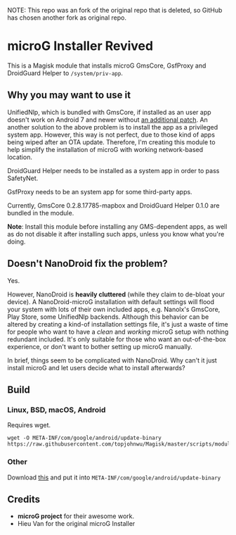 NOTE: This repo was an fork of the original repo that is deleted, so GitHub has chosen another fork as original repo. 

# microG Installer Revived

This is a Magisk module that installs microG GmsCore, GsfProxy and DroidGuard Helper to `/system/priv-app`.

## Why you may want to use it

UnifiedNlp, which is bundled with GmsCore, if installed as an user app doesn't work on Android 7 and newer without [an additional patch](https://github.com/microg/android_packages_apps_UnifiedNlp/blob/master/patches/android_frameworks_base-N.patch). An another solution to the above problem is to install the app as a privileged system app. However, this way is not perfect, due to those kind of apps being wiped after an OTA update. Therefore, I'm creating this module to help simplify the installation of microG with working network-based location.

DroidGuard Helper needs to be installed as a system app in order to pass SafetyNet.

GsfProxy needs to be an system app for some third-party apps.

Currently, GmsCore 0.2.8.17785-mapbox and DroidGuard Helper 0.1.0 are bundled in the module.

**Note**: Install this module before installing any GMS-dependent apps, as well as do not disable it after installing such apps, unless you know what you're doing.

## Doesn't NanoDroid fix the problem?

Yes.

However, NanoDroid is **heavily cluttered** (while they claim to de-bloat your device). A NanoDroid-microG installation with default settings will flood your system with lots of their own included apps, e.g. Nanolx's GmsCore, Play Store, some UnifiedNlp backends. Although this behavior can be altered by creating a kind-of installation settings file, it's just a waste of time for people who want to have a _clean_ and _working_ microG setup with nothing redundant included. It's only suitable for those who want an out-of-the-box experience, or don't want to bother setting up microG manually.

In brief, things seem to be complicated with NanoDroid. Why can't it just install microG and let users decide what to install afterwards?

## Build

### Linux, BSD, macOS, Android
Requires wget.

    wget -O META-INF/com/google/android/update-binary https://raw.githubusercontent.com/topjohnwu/Magisk/master/scripts/module_installer.sh

### Other
Download [this](https://raw.githubusercontent.com/topjohnwu/Magisk/master/scripts/module_installer.sh) and put it into `META-INF/com/google/android/update-binary`
## Credits

- **microG project** for their awesome work.
- Hieu Van for the original microG Installer
